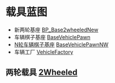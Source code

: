 # 载具蓝图

* 新两轮基座 [BP_Base2wheeledNew](https://bitbucket.org/carla-simulator/carla-content/src/master/Blueprints/Vehicles/2Wheeled/BP_Base2wheeledNew.uasset)
* 车辆棋子基座 [BaseVehiclePawn](https://bitbucket.org/carla-simulator/carla-content/src/master/Blueprints/Vehicles/BaseVehiclePawn.uasset)
* [N轮车辆棋子基座](../tuto_A_add_vehicle.md#add-a-n-wheeled-vehicle) [BaseVehiclePawnNW](https://bitbucket.org/carla-simulator/carla-content/src/master/Blueprints/Vehicles/BaseVehiclePawnNW.uasset)
* 车辆工厂 [VehicleFactory](https://bitbucket.org/carla-simulator/carla-content/src/master/Blueprints/Vehicles/VehicleFactory.uasset)


## 两轮载具 [2Wheeled](https://bitbucket.org/carla-simulator/carla-content/src/master/Blueprints/Vehicles/2Wheeled/)

